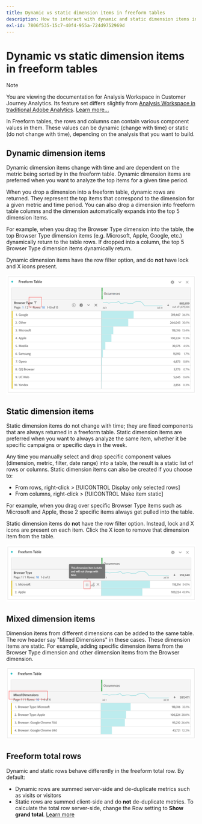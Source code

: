 ```yaml
---
title: Dynamic vs static dimension items in freeform tables
description: How to interact with dynamic and static dimension items in tables.
exl-id: 7806f535-15c7-40f4-955a-724d9752969d
---
```

# Dynamic vs static dimension items in freeform tables

>[!NOTE]
>
>You are viewing the documentation for Analysis Workspace in Customer Journey Analytics. Its feature set differs slightly from [Analysis Workspace in traditional Adobe Analytics](https://experienceleague.adobe.com/docs/analytics/analyze/analysis-workspace/home.html). [Learn more...](/help/getting-started/cja-aa.md)

In Freeform tables, the rows and columns can contain various component values in them. These values can be dynamic (change with time) or static (do not change with time), depending on the analysis that you want to build.

## Dynamic dimension items

Dynamic dimension items change with time and are dependent on the metric being sorted by in the freeform table. Dynamic dimension items are preferred when you want to analyze the top items for a given time period.

When you drop a dimension into a freeform table, dynamic rows are returned. They represent the top items that correspond to the dimension for a given metric and time period. You can also drop a dimension into freeform table columns and the dimension automatically expands into the top 5 dimension items.

For example, when you drag the Browser Type dimension into the table, the top Browser Type dimension items (e.g. Microsoft, Apple, Google, etc.) dynamically return to the table rows. If dropped into a column, the top 5 Browser Type dimension items dynamically return.

Dynamic dimension items have the row filter option, and do **not** have lock and X icons present.

![](assets/dynamic-items.png)

## Static dimension items

Static dimension items do not change with time; they are fixed components that are always returned in a freeform table. Static dimension items are preferred when you want to always analyze the same item, whether it be specific campaigns or specific days in the week.

Any time you manually select and drop specific component values (dimension, metric, filter, date range) into a table, the result is a static list of rows or columns. Static dimension items can also be created if you choose to:

* From rows, right-click > [!UICONTROL Display only selected rows]
* From columns, right-click > [!UICONTROL Make item static]

For example, when you drag over specific Browser Type items such as Microsoft and Apple, those 2 specific items always get pulled into the table. 

Static dimension items do **not** have the row filter option. Instead, lock and X icons are present on each item. Click the X icon to remove that dimension item from the table.

![](assets/static-items.png)

## Mixed dimension items

Dimension items from different dimensions can be added to the same table. The row header say "Mixed Dimensions" in these cases. These dimension items are static. For example, adding specific dimension items from the Browser Type dimension and other dimension items from the Browser dimension.

![](assets/mixed-dimensions.png)

## Freeform total rows

Dynamic and static rows behave differently in the freeform total row. By default:

* Dynamic rows are summed server-side and de-duplicate metrics such as visits or visitors
* Static rows are summed client-side and do **not** de-duplicate metrics. To calculate the total row server-side, change the Row setting to **Show grand total**. [Learn more](https://experienceleague.adobe.com/docs/analytics/analyze/analysis-workspace/visualizations/freeform-table/workspace-totals.html)
